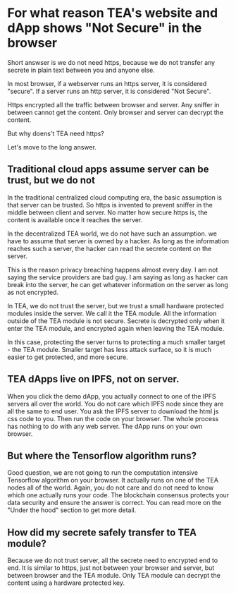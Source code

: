 # For what reason TEA's website and dApp shows "Not Secure" in the browser

Short answser is we do not need https, because we do not transfer any secrete in plain text between you and anyone else.

In most browser, if a webserver runs an https server, it is considered "secure". If a server runs an http server, it is considered "Not Secure". 

Https encrypted all the traffic between browser and server. Any sniffer in between cannot get the content. Only browser and server can decrypt the content.

But why doens't TEA need https?

Let's move to the long answer.

## Traditional cloud apps assume server can be trust, but we do not
In the traditional centralized cloud computing era, the basic assumption is that server can be trusted. So https is invented to prevent sniffer in the middle between client and server. No matter how secure https is, the content is available once it reaches the server.

In the decentralized TEA world, we do not have such an assumption. we have to assume that server is owned by a hacker. As long as the information reaches such a server, the hacker can read the secrete content on the server. 

This is the reason privacy breaching happens almost every day. I am not saying the service providers are bad guy. I am saying as long as hacker can break into the server, he can get whatever information on the server as long as not encrypted.

In TEA, we do not trust the server, but we trust a small hardware protected modules inside the server. We call it the TEA module. All the information outside of the TEA module is not secure. Secrete is decrypted only when it enter the TEA module, and encrypted again when leaving the TEA module. 

In this case, protecting the server turns to protecting a much smaller target - the TEA module. Smaller target has less attack surface, so it is much easier to get protected, and more secure.

## TEA dApps live on IPFS, not on server.
When you click the demo dApp, you actually connect to one of the IPFS servers all over the world. You do not care which IPFS node since they are all the same to end user. You ask the IPFS server to download the html js css code to you. Then run the code on your browser. The whole process has nothing to do with any web server. The dApp runs on your own browser.

## But where the Tensorflow algorithm runs?
Good question, we are not going to run the computation intensive Tensorflow algorithm on your browser. It actually runs on one of the TEA nodes all of the world. Again, you do not care and do not need to know which one actually runs your code. The blockchain consensus protects your data security and ensure the answer is correct. You can read more on the "Under the hood" section to get more detail.

## How did my secrete safely transfer to TEA module?
Because we do not trust server, all the secrete need to encrypted end to end. It is similar to https, just not between your browser and server, but between browser and the TEA module. Only TEA module can decrypt the content using a hardware protected key.

